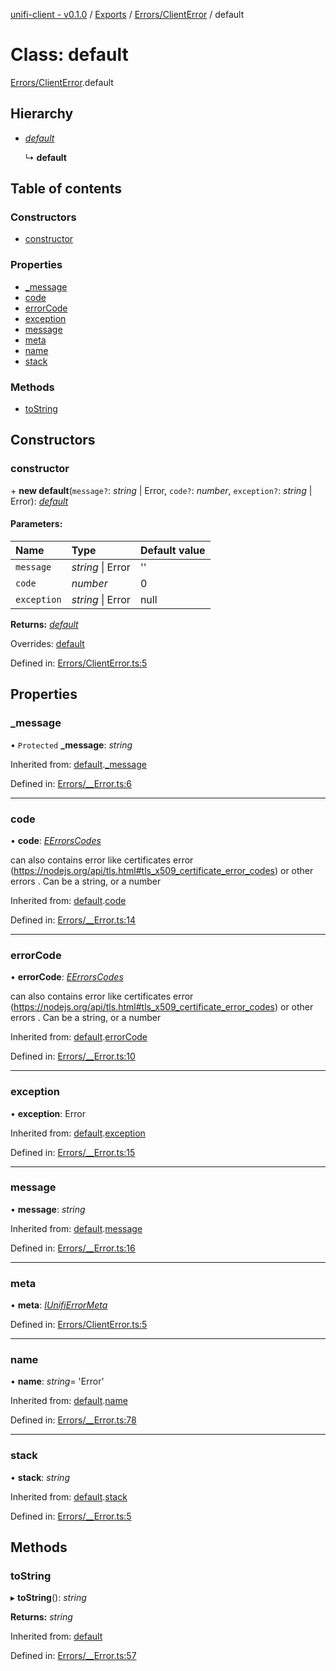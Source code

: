[unifi-client - v0.1.0](../README.md) / [Exports](../modules.md) / [Errors/ClientError](../modules/errors_clienterror.md) / default

# Class: default

[Errors/ClientError](../modules/errors_clienterror.md).default

## Hierarchy

* [*default*](errors___error.default.md)

  ↳ **default**

## Table of contents

### Constructors

- [constructor](errors_clienterror.default.md#constructor)

### Properties

- [\_message](errors_clienterror.default.md#_message)
- [code](errors_clienterror.default.md#code)
- [errorCode](errors_clienterror.default.md#errorcode)
- [exception](errors_clienterror.default.md#exception)
- [message](errors_clienterror.default.md#message)
- [meta](errors_clienterror.default.md#meta)
- [name](errors_clienterror.default.md#name)
- [stack](errors_clienterror.default.md#stack)

### Methods

- [toString](errors_clienterror.default.md#tostring)

## Constructors

### constructor

\+ **new default**(`message?`: *string* \| Error, `code?`: *number*, `exception?`: *string* \| Error): [*default*](errors_clienterror.default.md)

#### Parameters:

Name | Type | Default value |
:------ | :------ | :------ |
`message` | *string* \| Error | '' |
`code` | *number* | 0 |
`exception` | *string* \| Error | null |

**Returns:** [*default*](errors_clienterror.default.md)

Overrides: [default](errors___error.default.md)

Defined in: [Errors/ClientError.ts:5](https://github.com/thib3113/unifi-client/blob/54bf19f/src/Errors/ClientError.ts#L5)

## Properties

### \_message

• `Protected` **\_message**: *string*

Inherited from: [default](errors___error.default.md).[_message](errors___error.default.md#_message)

Defined in: [Errors/__Error.ts:6](https://github.com/thib3113/unifi-client/blob/54bf19f/src/Errors/__Error.ts#L6)

___

### code

• **code**: [*EErrorsCodes*](../enums/errors_eerrorscodes.eerrorscodes.md)

can also contains error like certificates error (https://nodejs.org/api/tls.html#tls_x509_certificate_error_codes) or other errors . Can be a string, or a number

Inherited from: [default](errors___error.default.md).[code](errors___error.default.md#code)

Defined in: [Errors/__Error.ts:14](https://github.com/thib3113/unifi-client/blob/54bf19f/src/Errors/__Error.ts#L14)

___

### errorCode

• **errorCode**: [*EErrorsCodes*](../enums/errors_eerrorscodes.eerrorscodes.md)

can also contains error like certificates error (https://nodejs.org/api/tls.html#tls_x509_certificate_error_codes) or other errors . Can be a string, or a number

Inherited from: [default](errors___error.default.md).[errorCode](errors___error.default.md#errorcode)

Defined in: [Errors/__Error.ts:10](https://github.com/thib3113/unifi-client/blob/54bf19f/src/Errors/__Error.ts#L10)

___

### exception

• **exception**: Error

Inherited from: [default](errors___error.default.md).[exception](errors___error.default.md#exception)

Defined in: [Errors/__Error.ts:15](https://github.com/thib3113/unifi-client/blob/54bf19f/src/Errors/__Error.ts#L15)

___

### message

• **message**: *string*

Inherited from: [default](errors___error.default.md).[message](errors___error.default.md#message)

Defined in: [Errors/__Error.ts:16](https://github.com/thib3113/unifi-client/blob/54bf19f/src/Errors/__Error.ts#L16)

___

### meta

• **meta**: [*IUnifiErrorMeta*](../interfaces/errors_unifierror.iunifierrormeta.md)

Defined in: [Errors/ClientError.ts:5](https://github.com/thib3113/unifi-client/blob/54bf19f/src/Errors/ClientError.ts#L5)

___

### name

• **name**: *string*= 'Error'

Inherited from: [default](errors___error.default.md).[name](errors___error.default.md#name)

Defined in: [Errors/__Error.ts:78](https://github.com/thib3113/unifi-client/blob/54bf19f/src/Errors/__Error.ts#L78)

___

### stack

• **stack**: *string*

Inherited from: [default](errors___error.default.md).[stack](errors___error.default.md#stack)

Defined in: [Errors/__Error.ts:5](https://github.com/thib3113/unifi-client/blob/54bf19f/src/Errors/__Error.ts#L5)

## Methods

### toString

▸ **toString**(): *string*

**Returns:** *string*

Inherited from: [default](errors___error.default.md)

Defined in: [Errors/__Error.ts:57](https://github.com/thib3113/unifi-client/blob/54bf19f/src/Errors/__Error.ts#L57)
